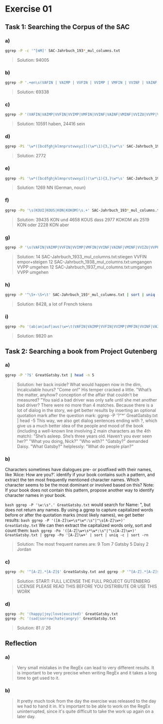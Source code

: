 # Exercise 01

## Task 1: Searching the Corpus of the SAC

### a)

``` bash
ggrep -P -c '^[mM]' SAC-Jahrbuch_193*_mul_columns.txt
```

>Solution: 94005

### b)

``` bash
ggrep -P '.+en\s(VAFIN | VAIMP | VVFIN | VVIMP | VMFIN | VVINF | VAINF | VMINF | VVIZU | VVPP | VMPP | VAPP)' SAC-Jahrbuch_193*_mul_columns.txt | wc -l
```

>Solution: 69338

### c)

``` bash
ggrep -P '(VAFIN|VAIMP|VVFIN|VVIMP|VMFIN|VVINF|VAINF|VMINF|VVIZU|VVPP|VMPP|VAPP)\s(haben|sein)' SAC-Jahrbuch_193*_mul_columns.txt | ggrep -Po '(haben|sein)' | sort | uniq -c
```

>Solution: 10591 haben, 24416 sein

### d)

``` bash
ggrep -Pi '\w*([bcdfghjklmnprstvwxyz])(\w*\1){3,}\w*\s' SAC-Jahrbuch_193*_mul_columns.txt | sort | uniq -c | wc -l
```

>Solution: 2772

### e)

``` bash
ggrep -Pi '\w*([bcdfghjklmnprstvwxyz])(\w*\1){3,}\w*\s' SAC-Jahrbuch_193*_mul_columns.txt | sort | uniq | ggrep -Po '\s[A-Z]*\s' | sort | uniq -c | sort -rn
```

>Solution: 1269 NN (German, noun)

### f)

``` bash
ggrep -Po '\s(KOUI|KOUS|KON|KOKOM)\s.+' SAC-Jahrbuch_193*_mul_columns.txt | ggrep -Po '\s.+' | sort | uniq -c | sort -rn | head -5
```

>Solution:
39435        KON     und
4658         KOUS    dass
2977         KOKOM   als
2519         KON     oder
2228         KON     aber

### g)

``` bash
ggrep -P '\s(VAFIN|VAIMP|VVFIN|VVIMP|VMFIN|VVINF|VAINF|VMINF|VVIZU|VVPP|VMPP|VAPP)\s\wm\w+' SAC-Jahrbuch_193*_mul_columns.txt | sort | uniq -c | sort -rn | head -3
```

>Solution: 14 SAC-Jahrbuch_1933_mul_columns.txt:stiegen       VVFIN   empor+steigen
     12 SAC-Jahrbuch_1938_mul_columns.txt:umgangen      VVPP    umgehen
     12 SAC-Jahrbuch_1937_mul_columns.txt:umgangen      VVPP    umgehen

### h)

``` bash
ggrep -P '^\S+-\S+\t' SAC-Jahrbuch_193*_mul_columns.txt | sort | uniq -c | wc -l
```

>Solution: 8428, a lot of French tokens

### i)

``` bash
ggrep -Po '(ab|an|auf|aus)\w+\t(VAFIN|VAIMP|VVFIN|VVIMP|VMFIN|VVINF|VAINF|VMINF|VVIZU|VVPP|VMPP|VAPP)' SAC-Jahrbuch_193*_mul_columns.txt | ggrep -Po '(ab|an|auf|aus)' | sort | uniq -c | sort -rn | head -1
```

>Solution: 9820 an

## Task 2: Searching a book from Project Gutenberg

### a)

``` bash
ggrep -P '?$' GreatGatsby.txt | head -n 5
```

>Solution: her back inside? What would happen now in the dim, incalculable hours?
"Come on!" His temper cracked a little. "What’s the matter, anyhow?
conception of the affair that couldn’t be measured?
"You said a bad driver was only safe until she met another bad driver?
There were no more than 4 matches. Because there is a lot of dialog in the story, we get better results by inserting an optional quotation mark after the question mark: ggrep -P '\?"*' GreatGatsby.txt | head -5
This way, we also get dialog sentences ending with ?, which give us a much better idea of the people and mood of the book (including a well-known line involving 2 main characters as the 4th match):
"She’s asleep. She’s three years old. Haven’t you ever seen her?"
"What you doing, Nick?"
"Who with?"
"Gatsby?" demanded Daisy. "What Gatsby?"
helplessly: "What do people plan?"

### b)

Characters sometimes have dialogues pre- or postfixed with their names, like ’Alice: How are you?’. identify if your book contains such a pattern, and extract the ten most frequently mentioned character names. Which character seems to be the most dominant or involved based on this?
Note: If your book does not contain this pattern, propose another way to identify character names in your book.

``` bash ggrep -P '\w:\s".' GreatGatsby.txt ``` would search for Name: ", but does not return any names.
By using a ggrep to capture capitalized words before or after the quotation marks (most likely names), we get better results: ``` bash ggrep -P '([A-Z]\w+\s*\w*:\s"|"\s[A-Z]\w+)' GreatGatsby.txt ```
We can then extract the capitalized words only, sort and count them: ```bash ggrep -Po '([A-Z]\w+\s*\w*:\s"|"\s[A-Z]\w+)' GreatGatsby.txt | ggrep -Po '[A-Z]\w+' | sort | uniq -c | sort -rn ```

>Solution: The most frequent names are:
      9 Tom
      7 Gatsby
      5 Daisy
      2 Jordan

### c)

``` bash
ggrep -Pc '^[A-Z].*[A-Z]$' GreatGatsby.txt and ggrep -P '^[A-Z].*[A-Z]$' GreatGatsby.txt | head -3
```

>Solution: START: FULL LICENSE
THE FULL PROJECT GUTENBERG LICENSE
PLEASE READ THIS BEFORE YOU DISTRIBUTE OR USE THIS WORK

### d)

``` bash
ggrep -Pc '(happy|joy|love|excited)' GreatGatsby.txt 
ggrep -Pc '(sad|sorrow|hate|angry)' GreatGatsby.txt 
```

>Solution: 81 // 26

## Reflection

### a)

>Very small mistakes in the RegEx can lead to very different results. It is important to be very precise when writing RegEx and it takes a long time to get used to it.

### b)

> It pretty much took from the day the exercise was released to the day we had to hand it in. It's important to be able to work on the RegEx uninterrupted, since it's quite difficult to take the work up again on a later day.
